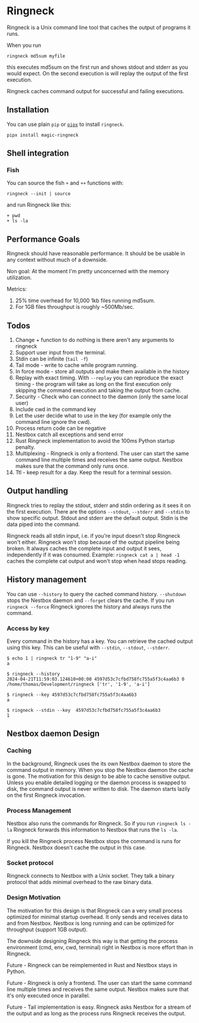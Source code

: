 # Ringneck

Ringneck is a Unix command line tool that caches the output of programs it runs.


When you run
```
ringneck md5sum myfile
```
this executes md5sum on the first run and shows stdout and stderr as you
would expect. On the second execution is will replay the output of the first execution.

Ringneck caches command output for successful and failing executions.

## Installation

You can use plain `pip` or [`pipx`](https://github.com/pypa/pipx/blob/main/README.md)
to install `ringneck`.

```
pipx install magic-ringneck
```

## Shell integration

### Fish

You can source the fish `+` and `++` functions with:
```
ringneck --init | source
```
and run Ringneck like this:
```
+ pwd
+ ls -la
```

## Performance Goals

Ringneck should have reasonable performance. It should be be usable in any context
without much of a downside.

Non goal: At the moment I'm pretty unconcerned with the memory utilization.

Metrics:
1. 25% time overhead for 10,000 1kb files running md5sum.
1. For 1GB files throughput is roughly ~500Mb/sec.

## Todos


1. Change + function to do nothing is there aren't any arguments to ringneck
1. Support user input from the terminal.
1. Stdin can be infinite (`tail -f`)
1. Tail mode - write to cache while program running.
1. In force mode - store all outputs and make them available in the history
1. Replay with exact timing. With `--replay` you can reproduce the exact timing - the program will take as long on the first execution only skipping the command execution and taking the output from cache.
1. Security - Check who can connect to the daemon (only the same local user)
1. Include cwd in the command key
1. Let the user decide what to use in the key (for example only the command line ignore the cwd).
1. Process return code can be negative
1. Nestbox catch all exceptions and send error
1. Rust Ringneck implementation to avoid the 100ms Python startup penalty.
1. Multiplexing - Ringneck is only a frontend. The user can start the same command line multiple times and
receives the same output. Nestbox makes sure that the command only runs once.
1. Ttl - keep result for a day. Keep the result for a terminal session.


## Output handling

Ringneck tries to replay the stdout, stderr and stdin ordering as it sees it on the
first execution. There are the options `--stdout`, `--stderr` and `--stdin` to show
specific output. Stdout and stderr are the default output. Stdin is the data piped
into the command.

Ringneck reads all stdin input, i.e. if you're input doesn't stop Ringneck won't either.
Ringneck won't stop because of the output pipeline being broken. It always caches the complete
input and output it sees, independently if it was consumed. Example:
`ringneck cat a | head -1` caches the complete cat output and won't stop when head
stops reading.

## History management

You can use `--history` to query the cached command history.
`--shutdown` stops the Nestbox daemon and `--forget` clears the cache.
If you run `ringneck --force` Ringneck ignores the history and always runs the command.

### Access by key

Every command in the history has a key. You can retrieve the cached output using this key.
This can be useful with `--stdin`, `--stdout`, `--stderr`.

```
$ echo 1 | ringneck tr "1-9" "a-i"
a

$ ringneck --history
2024-04-21T11:59:03.124610+00:00 4597d53c7cfbd758fc755a5f3c4aa6b3 0 /home/thomas/Development/ringneck ['tr', '1-9', 'a-i']

$ ringneck --key 4597d53c7cfbd758fc755a5f3c4aa6b3
a

$ ringneck --stdin --key  4597d53c7cfbd758fc755a5f3c4aa6b3
1
```

## Nestbox daemon Design

### Caching

In the background, Ringneck uses the its own Nestbox daemon to store the command output in memory.
When you stop the Nestbox daemon the cache is gone. The motivation for this
design to be able to cache sensitive output. Unless you enable detailed logging
or the daemon process is swapped to disk, the command output
is never written to disk. The daemon starts lazily on the first Ringneck invocation.

### Process Management

Nestbox also runs the commands for Ringneck. So if you run `ringneck ls -la` Ringneck
forwards this information to Nestbox that runs the `ls -la`.


If you kill the Ringneck process Nestbox stops the command is runs for Ringneck. Nestbox
doesn't cache the output in this case.

### Socket protocol

Ringneck connects to Nestbox with a Unix socket. They talk a binary protocol that adds minimal
overhead to the raw binary data.


### Design Motivation

The motivation for this design is that
Ringneck can a very small process optimized for minimal startup overhead. It only sends
and receives data to and from Nestbox. Nestbox is long running and can be optimized for throughput (support 1GB output).

The downside designing Ringneck this way is that getting the process environment
(cmd, env, cwd, terminal) right in Nestbox is more effort than in Ringneck.

Future - Ringneck can be reimplemented in Rust and Nestbox stays in Python.

Future - Ringneck is only a frontend. The user can start the same command line multiple times and
receives the same output. Nestbox makes sure that it's only executed once in parallel.

Future - Tail implementation is easy. Ringneck asks Nestbox for a stream of the output
and as long as the process runs Ringneck receives the output.
